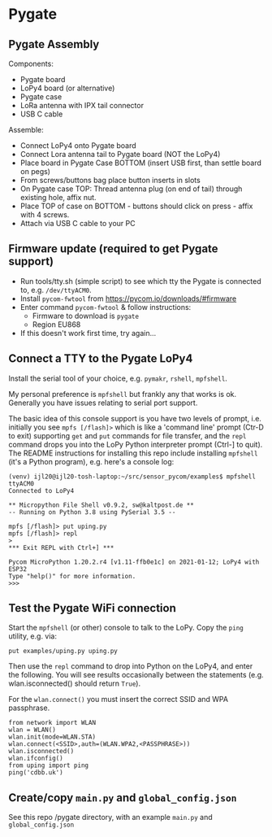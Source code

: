 # Pygate

## Pygate Assembly

Components:
* Pygate board
* LoPy4 board (or alternative)
* Pygate case
* LoRa antenna with IPX tail connector
* USB C cable

Assemble:
* Connect LoPy4 onto Pygate board
* Connect Lora antenna tail to Pygate board (NOT the LoPy4)
* Place board in Pygate Case BOTTOM (insert USB first, than settle board on pegs)
* From screws/buttons bag place button inserts in slots
* On Pygate case TOP: Thread antenna plug (on end of tail) through existing hole, affix nut.
* Place TOP of case on BOTTOM - buttons should click on press - affix with 4 screws.
* Attach via USB C cable to your PC

## Firmware update (required to get Pygate support)

* Run tools/tty.sh (simple script) to see which tty the Pygate is connected to, e.g. `/dev/ttyACM0`.
* Install `pycom-fwtool` from https://pycom.io/downloads/#firmware
* Enter command `pycom-fwtool` & follow instructions:
  - Firmware to download is `pygate`
  - Region EU868
* If this doesn't work first time, try again...

## Connect a TTY to the Pygate LoPy4

Install the serial tool of your choice, e.g. `pymakr`, `rshell`, `mpfshell`.

My personal preference is `mpfshell` but frankly any that works is ok. Generally you have issues relating to serial
port support.

The basic idea of this console support is you have two levels of prompt, i.e. initially you
see `mpfs [/flash]>` which is like a 'command line' prompt (Ctr-D to exit) supporting `get` and `put` commands for file transfer, and
the `repl` command drops you into the LoPy Python interpreter prompt (Ctrl-] to quit).
The README instructions for installing this repo include installing `mpfshell` (it's a Python program), e.g.
here's a console log:
```
(venv) ijl20@ijl20-tosh-laptop:~/src/sensor_pycom/examples$ mpfshell ttyACM0
Connected to LoPy4

** Micropython File Shell v0.9.2, sw@kaltpost.de **
-- Running on Python 3.8 using PySerial 3.5 --

mpfs [/flash]> put uping.py
mpfs [/flash]> repl
>
*** Exit REPL with Ctrl+] ***

Pycom MicroPython 1.20.2.r4 [v1.11-ffb0e1c] on 2021-01-12; LoPy4 with ESP32
Type "help()" for more information.
>>>
```

## Test the Pygate WiFi connection

Start the `mpfshell` (or other) console to talk to the LoPy.
Copy the `ping` utility, e.g. via:
```
put examples/uping.py uping.py
```

Then use the `repl` command to drop into Python on the LoPy4, and enter the following. You will see results occasionally
between the statements (e.g. wlan.isconnected() should return `True`).

For the `wlan.connect()` you must insert the correct SSID and WPA passphrase.

```
from network import WLAN
wlan = WLAN()
wlan.init(mode=WLAN.STA)
wlan.connect(<SSID>,auth=(WLAN.WPA2,<PASSPHRASE>))
wlan.isconnected()
wlan.ifconfig()
from uping import ping
ping('cdbb.uk')
```

## Create/copy `main.py` and `global_config.json`

See this repo /pygate directory, with an example `main.py` and `global_config.json`
